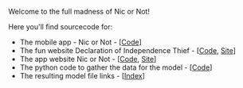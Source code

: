 Welcome to the full madness of Nic or Not!

Here you'll find sourcecode for:

- The mobile app - Nic or Not - [[Code](./NicOrNotApp)]
- The fun website Declaration of Independence Thief - [[Code](./declarationofindependencethief), [Site](https://declarationofindependencethief.com/)]
- The app website Nic or Not - [[Code](./nicornotcom), [Site](https://nicornot.com/)]
- The python code to gather the data for the model - [[Code](./datagrab)]
- The resulting model file links - [[Index](./models)]
